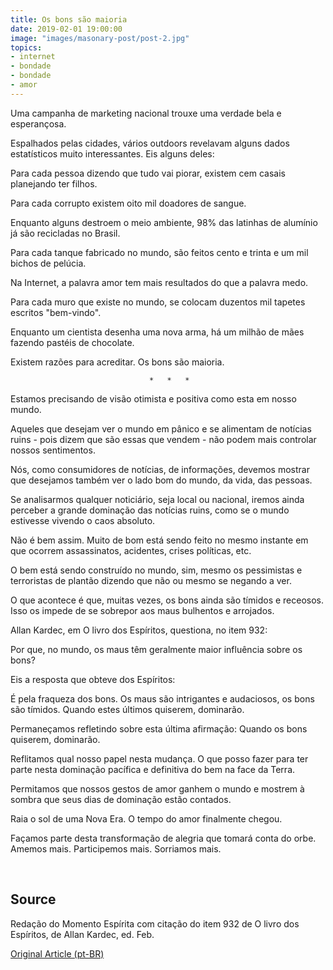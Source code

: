 ```yaml
---
title: Os bons são maioria
date: 2019-02-01 19:00:00
image: "images/masonary-post/post-2.jpg"
topics: 
- internet
- bondade
- bondade
- amor
---
```



Uma campanha de marketing nacional trouxe uma verdade bela e esperançosa.

Espalhados pelas cidades, vários outdoors revelavam alguns dados estatísticos
muito interessantes. Eis alguns deles:

Para cada pessoa dizendo que tudo vai piorar, existem cem casais planejando ter
filhos.

Para cada corrupto existem oito mil doadores de sangue.

Enquanto alguns destroem o meio ambiente, 98% das latinhas de alumínio já são
recicladas no Brasil.

Para cada tanque fabricado no mundo, são feitos cento e trinta e um mil bichos
de pelúcia.

Na Internet, a palavra amor tem mais resultados do que a palavra medo.

Para cada muro que existe no mundo, se colocam duzentos mil tapetes escritos
"bem-vindo".

Enquanto um cientista desenha uma nova arma, há um milhão de mães fazendo
pastéis de chocolate.

Existem razões para acreditar. Os bons são maioria.

                                   *   *   *

Estamos precisando de visão otimista e positiva como esta em nosso mundo.

Aqueles que desejam ver o mundo em pânico e se alimentam de notícias ruins -
pois dizem que são essas que vendem - não podem mais controlar nossos
sentimentos.

Nós, como consumidores de notícias, de informações, devemos mostrar que
desejamos também ver o lado bom do mundo, da vida, das pessoas.

Se analisarmos qualquer noticiário, seja local ou nacional, iremos ainda
perceber a grande dominação das notícias ruins, como se o mundo estivesse
vivendo o caos absoluto.

Não é bem assim. Muito de bom está sendo feito no mesmo instante em que ocorrem
assassinatos, acidentes, crises políticas, etc.

O bem está sendo construído no mundo, sim, mesmo os pessimistas e terroristas
de plantão dizendo que não ou mesmo se negando a ver.

O que acontece é que, muitas vezes, os bons ainda são tímidos e receosos. Isso
os impede de se sobrepor aos maus bulhentos e arrojados.

Allan Kardec, em O livro dos Espíritos, questiona, no item 932:

Por que, no mundo, os maus têm geralmente maior influência sobre os bons?

Eis a resposta que obteve dos Espíritos:

É pela fraqueza dos bons. Os maus são intrigantes e audaciosos, os bons são
tímidos. Quando estes últimos quiserem, dominarão.

Permaneçamos refletindo sobre esta última afirmação: Quando os bons quiserem,
dominarão.

Reflitamos qual nosso papel nesta mudança. O que posso fazer para ter parte
nesta dominação pacífica e definitiva do bem na face da Terra.

Permitamos que nossos gestos de amor ganhem o mundo e mostrem à sombra que seus
dias de dominação estão contados.

Raia o sol de uma Nova Era. O tempo do amor finalmente chegou.

Façamos parte desta transformação de alegria que tomará conta do orbe. Amemos
mais. Participemos mais. Sorriamos mais.

 
## Source
Redação do Momento Espírita com citação do item 932 de O livro dos Espíritos,
de Allan Kardec, ed. Feb.

[Original Article (pt-BR)](http://www.momento.com.br/pt/ler_texto.php?id=3215)
